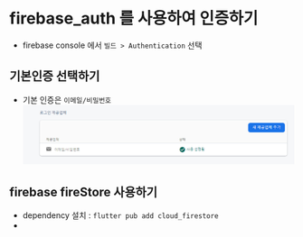 # firebase_auth 를 사용하여 인증하기

- firebase console 에서 `빌드 > Authentication` 선택

## 기본인증 선택하기

- 기본 인증은 `이메일/비밀번호`
  ![Alt text](image.png)

## firebase fireStore 사용하기

- dependency 설치 : `flutter pub add cloud_firestore`
-
